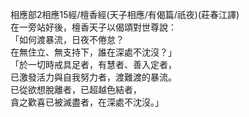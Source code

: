 相應部2相應15經/檀香經(天子相應/有偈篇/祇夜)(莊春江譯)  
在一旁站好後，檀香天子以偈頌對世尊說：  
「如何渡暴流，日夜不倦怠？  
在無住立、無支持下，誰在深處不沈沒？」  
「於一切時戒具足者，有慧者、善入定者，  
已激發活力與自我努力者，渡難渡的暴流。  
已從欲想脫離者，已超越色結者，  
貪之歡喜已被滅盡者，在深處不沈沒。」  
  
  
